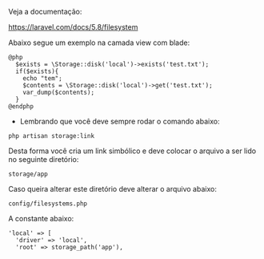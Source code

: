 Veja a documentação:

https://laravel.com/docs/5.8/filesystem

Abaixo segue um exemplo na camada view com blade:
````
@php
  $exists = \Storage::disk('local')->exists('test.txt');
  if($exists){
    echo "tem";
    $contents = \Storage::disk('local')->get('test.txt');
    var_dump($contents);
  }
@endphp
````
* Lembrando que você deve sempre rodar o comando abaixo:

```
php artisan storage:link
````
Desta forma você cria um link simbólico e deve colocar o arquivo a ser lido no seguinte diretório:
````
storage/app
````

Caso queira alterar este diretório deve alterar o arquivo abaixo:
````
config/filesystems.php
````

A constante abaixo:
````
'local' => [
  'driver' => 'local',
  'root' => storage_path('app'),
````